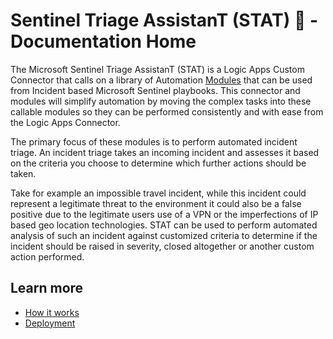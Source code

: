 # Sentinel Triage AssistanT (STAT) :hospital: - Documentation Home

The Microsoft Sentinel Triage AssistanT (STAT) is a Logic Apps Custom Connector that calls on a library of Automation [Modules](/Modules/) that can be used from Incident based Microsoft Sentinel playbooks.  This connector and modules will simplify automation by moving the complex tasks into these callable modules so they can be performed consistently and with ease from the Logic Apps Connector.

The primary focus of these modules is to perform automated incident triage.  An incident triage takes an incoming incident and assesses it based on the criteria you choose to determine which further actions should be taken.

Take for example an impossible travel incident, while this incident could represent a legitimate threat to the environment it could also be a false positive due to the legitimate users use of a VPN or the imperfections of IP based geo location technologies.  STAT can be used to perform automated analysis of such an incident against customized criteria to determine if the incident should be raised in severity, closed altogether or another custom action performed.

## Learn more

* [How it works](howitworks.md)
* [Deployment](deployment.md)